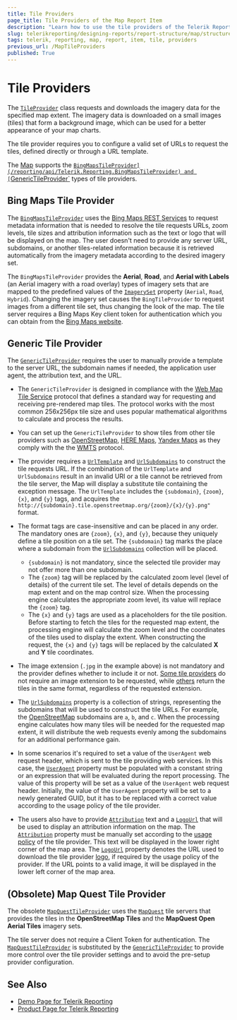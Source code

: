 ```yaml
---
title: Tile Providers
page_title: Tile Providers of the Map Report Item
description: "Learn how to use the tile providers of the Telerik Reporting Map report item."
slug: telerikreporting/designing-reports/report-structure/map/structure/tile-providers
tags: telerik, reporting, map, report, item, tile, providers
previous_url: /MapTileProviders
published: True
---
```


# Tile Providers

The [`TileProvider`](/reporting/api/Telerik.Reporting.TileProvider) class requests and downloads the imagery data for the specified map extent. The imagery data is downloaded on a small images (tiles) that form a background image, which can be used for a better appearance of your map charts. 

The tile provider requires you to configure a valid set of URLs to request the tiles, defined directly or through a URL template. 

The [Map](/reporting/api/Telerik.Reporting.Map) supports the [`BingMapsTileProvider](/reporting/api/Telerik.Reporting.BingMapsTileProvider) and [`GenericTileProvider`](/reporting/api/Telerik.Reporting.GenericTileProvider) types of tile providers. 

## Bing Maps Tile Provider

The [`BingMapsTileProvider`](/reporting/api/Telerik.Reporting.BingMapsTileProvider) uses the [Bing Maps REST Services](http://msdn.microsoft.com/en-us/library/ff701713.aspx) to request metadata information that is needed to resolve the tile requests URLs, zoom levels, tile sizes and attribution information such as the text or logo that will be displayed on the map. The user doesn't need to provide any server URL, subdomains, or another tiles-related information because it is retrieved automatically from the imagery metadata according to the desired imagery set. 

The `BingMapsTileProvider` provides the **Aerial**, **Road**, and **Aerial with Labels** (an Aerial imagery with a road overlay) types of imagery sets that are mapped to the predefined values of the [`ImagerySet`](/reporting/api/Telerik.Reporting.ImagerySet) property (`Aerial`, `Road`, `Hybrid`). Changing the imagery set causes the `BingTileProvider` to request images from a different tile set, thus changing the look of the map. The tile server requires a Bing Maps Key client token for authentication which you can obtain from the [Bing Maps website](http://www.microsoft.com/maps/create-a-bing-maps-key.aspx). 

## Generic Tile Provider

The [`GenericTileProvider`](/reporting/api/Telerik.Reporting.GenericTileProvider) requires the user to manually provide a template to the server URL, the subdomain names if needed, the application user agent, the attribution text, and the URL. 

* The `GenericTileProvider` is designed in compliance with the [Web Map Tile Service](http://en.wikipedia.org/wiki/Web_Map_Tile_Service) protocol that defines a standard way for requesting and receiving pre-rendered map tiles. The protocol works with the most common 256x256px tile size and uses popular mathematical algorithms to calculate and process the results. 
* You can set up the `GenericTileProvider` to show tiles from other tile providers such as [OpenStreetMap](http://www.openstreetmap.org), [HERE Maps](http://here.com/), [Yandex Maps](http://maps.yandex.com) as they comply with the the [WMTS](http://en.wikipedia.org/wiki/Web_Map_Tile_Service) protocol. 
* The provider requires a [`UrlTemplate`](/reporting/api/Telerik.Reporting.GenericTileProvider#Telerik_Reporting_GenericTileProvider_UrlTemplate) and [`UrlSubdomains`](/reporting/api/Telerik.Reporting.GenericTileProvider#Telerik_Reporting_GenericTileProvider_UrlSubdomains) to construct the tile requests URL. If the combination of the `UrlTemplate` and `UrlSubdomains` result in an invalid URI or a tile cannot be retrieved from the tile server, the Map will display a substitute tile containing the exception message. The `UrlTemplate` includes the `{subdomain}`, `{zoom}`, `{x}`, and `{y}` tags, and acquires the `http://{subdomain}.tile.openstreetmap.org/{zoom}/{x}/{y}.png"` format. 
* The format tags are case-insensitive and can be placed in any order. The mandatory ones are `{zoom}`, `{x}`, and `{y}`, because they uniquely define a tile position on a tile set. The `{subdomain}` tag marks the place where a subdomain from the [`UrlSubdomains`](/reporting/api/Telerik.Reporting.GenericTileProvider#Telerik_Reporting_GenericTileProvider_UrlSubdomains) collection will be placed. 
  
  * `{subdomain}` is not mandatory, since the selected tile provider may not offer more than one subdomain. 
  * The `{zoom}` tag will be replaced by the calculated zoom level (level of details) of the current tile set. The level of details depends on the map extent and on the map control size. When the processing engine calculates the appropriate zoom level, its value will replace the `{zoom}` tag. 
  * The `{x}` and `{y}` tags are used as a placeholders for the tile position. Before starting to fetch the tiles for the requested map extent, the processing engine will calculate the zoom level and the coordinates of the tiles used to display the extent. When constructing the request, the `{x}` and `{y}` tags will be replaced by the calculated __X__ and __Y__ tile coordinates. 
  
* The image extension (`.jpg` in the example above) is not mandatory and the provider defines whether to include it or not. [Some tile providers](http://maptile.maps.svc.ovi.com/maptiler/maptile/newest/normal.day/2/2/1/256/png8) do not require an image extension to be requested, while [others](http://otile2.mqcdn.com/tiles/1.0.0/map/2/2/1.gif) return the tiles in the same format, regardless of the requested extension. 
* The [`UrlSubdomains`](/reporting/api/Telerik.Reporting.GenericTileProvider#Telerik_Reporting_GenericTileProvider_UrlSubdomains) property is a collection of strings, representing the subdomains that will be used to construct the tile URLs. For example, the [OpenStreetMap](http://www.openstreetmap.com/) subdomains are `a`, `b`, and `c`. When the processing engine calculates how many tiles will be needed for the requested map extent, it will distribute the web requests evenly among the subdomains for an additional performance gain. 
* In some scenarios it's required to set a value of the `UserAgent` web request header, which is sent to the tile providing web services. In this case, the [`UserAgent`](/reporting/api/Telerik.Reporting.GenericTileProvider#Telerik_Reporting_GenericTileProvider_UserAgent) property must be populated with a constant string or an expression that will be evaluated during the report processing. The value of this property will be set as a value of the `UserAgent` web request header. Initially, the value of the `UserAgent` property will be set to a newly generated GUID, but it has to be replaced with a correct value according to the usage policy of the tile provider. 
* The users also have to provide [`Attribution`](/reporting/api/Telerik.Reporting.GenericTileProvider#Telerik_Reporting_GenericTileProvider_Attribution) text and a [`LogoUrl`](/reporting/api/Telerik.Reporting.GenericTileProvider#Telerik_Reporting_GenericTileProvider_LogoUrl) that will be used to display an attribution information on the map. The [`Attribution`](/reporting/api/Telerik.Reporting.GenericTileProvider#Telerik_Reporting_GenericTileProvider_Attribution) property must be manually set according to the [usage policy](http://wiki.openstreetmap.org/wiki/Legal_FAQ) of the tile provider. This text will be displayed in the lower right corner of the map area. The [`LogoUrl`](/reporting/api/Telerik.Reporting.GenericTileProvider#Telerik_Reporting_GenericTileProvider_LogoUrl) property denotes the URL used to download the tile provider [logo](http://wiki.openstreetmap.org/w/images/thumb/7/79/Public-images-osm_logo.svg/32px-Public-images-osm_logo.svg.png), if required by the usage policy of the provider. If the URL points to a valid image, it will be displayed in the lower left corner of the map area. 

## (Obsolete) Map Quest Tile Provider

The obsolete [`MapQuestTileProvider`](/reporting/api/Telerik.Reporting.MapQuestTileProvider) uses the [`MapQuest`](http://www.mapquest.com/) tile servers that provides the tiles in the **OpenStreetMap Tiles** and the **MapQuest Open Aerial Tiles** imagery sets. 

The tile server does not require a Client Token for authentication. The [`MapQuestTileProvider`](/reporting/api/Telerik.Reporting.MapQuestTileProvider) is substituted by the [`GenericTileProvider`](/reporting/api/Telerik.Reporting.GenericTileProvider) to provide more control over the tile provider settings and to avoid the pre-setup provider configuration. 

## See Also 

* [Demo Page for Telerik Reporting](https://demos.telerik.com/reporting) 
* [Product Page for Telerik Reporting](https://www.telerik.com/products/reporting)
